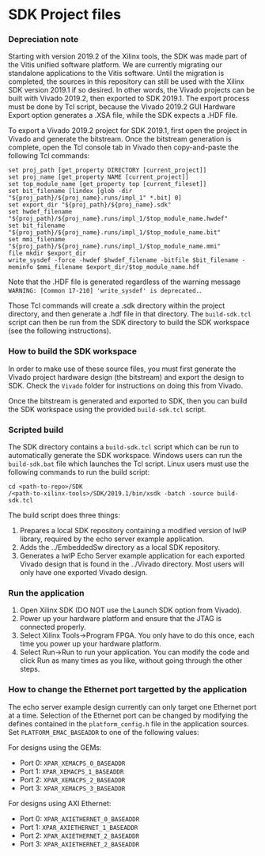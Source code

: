 SDK Project files
=================

### Depreciation note

Starting with version 2019.2 of the Xilinx tools, the SDK was made part of the Vitis
unified software platform. We are currently migrating our standalone applications
to the Vitis software. Until the migration is completed, the sources in this repository
can still be used with the Xilinx SDK version 2019.1 if so desired. In other words,
the Vivado projects can be built with Vivado 2019.2, then exported to SDK 2019.1. The
export process must be done by Tcl script, because the Vivado 2019.2 GUI Hardware 
Export option generates a .XSA file, while the SDK expects a .HDF file.

To export a Vivado 2019.2 project for SDK 2019.1, first open the project in Vivado
and generate the bitstream. Once the bitstream generation is complete, open the Tcl
console tab in Vivado then copy-and-paste the following Tcl commands:

```
set proj_path [get_property DIRECTORY [current_project]]
set proj_name [get_property NAME [current_project]]
set top_module_name [get_property top [current_fileset]]
set bit_filename [lindex [glob -dir "${proj_path}/${proj_name}.runs/impl_1" *.bit] 0]
set export_dir "${proj_path}/${proj_name}.sdk"
set hwdef_filename "${proj_path}/${proj_name}.runs/impl_1/$top_module_name.hwdef"
set bit_filename "${proj_path}/${proj_name}.runs/impl_1/$top_module_name.bit"
set mmi_filename "${proj_path}/${proj_name}.runs/impl_1/$top_module_name.mmi"
file mkdir $export_dir
write_sysdef -force -hwdef $hwdef_filename -bitfile $bit_filename -meminfo $mmi_filename $export_dir/$top_module_name.hdf
```

Note that the .HDF file is generated regardless of the warning message 
`WARNING: [Common 17-210] 'write_sysdef' is deprecated.`.

Those Tcl commands will create a .sdk directory within the project directory, and then
generate a .hdf file in that directory. The `build-sdk.tcl` script can then be run from
the SDK directory to build the SDK workspace (see the following instructions).

### How to build the SDK workspace

In order to make use of these source files, you must first generate
the Vivado project hardware design (the bitstream) and export the design
to SDK. Check the `Vivado` folder for instructions on doing this from Vivado.

Once the bitstream is generated and exported to SDK, then you can build the
SDK workspace using the provided `build-sdk.tcl` script.

### Scripted build

The SDK directory contains a `build-sdk.tcl` script which can be run to automatically
generate the SDK workspace. Windows users can run the `build-sdk.bat` file which
launches the Tcl script. Linux users must use the following commands to run the build
script:
```
cd <path-to-repo>/SDK
/<path-to-xilinx-tools>/SDK/2019.1/bin/xsdk -batch -source build-sdk.tcl
```

The build script does three things:

1. Prepares a local SDK repository containing a modified version of lwIP library,
required by the echo server example application.
2. Adds the ../EmbeddedSw directory as a local SDK repository.
3. Generates a lwIP Echo Server example application for each exported Vivado design
that is found in the ../Vivado directory. Most users will only have one exported
Vivado design.

### Run the application

1. Open Xilinx SDK (DO NOT use the Launch SDK option from Vivado).
2. Power up your hardware platform and ensure that the JTAG is
connected properly.
3. Select Xilinx Tools->Program FPGA. You only have to do this
once, each time you power up your hardware platform.
4. Select Run->Run to run your application. You can modify the code
and click Run as many times as you like, without going through
the other steps.

### How to change the Ethernet port targetted by the application

The echo server example design currently can only target one Ethernet port at a time.
Selection of the Ethernet port can be changed by modifying the defines contained in the
`platform_config.h` file in the application sources. Set `PLATFORM_EMAC_BASEADDR`
to one of the following values:

For designs using the GEMs:
* Port 0: `XPAR_XEMACPS_0_BASEADDR`
* Port 1: `XPAR_XEMACPS_1_BASEADDR`
* Port 2: `XPAR_XEMACPS_2_BASEADDR`
* Port 3: `XPAR_XEMACPS_3_BASEADDR`

For designs using AXI Ethernet:
* Port 0: `XPAR_AXIETHERNET_0_BASEADDR`
* Port 1: `XPAR_AXIETHERNET_1_BASEADDR`
* Port 2: `XPAR_AXIETHERNET_2_BASEADDR`
* Port 3: `XPAR_AXIETHERNET_2_BASEADDR`

